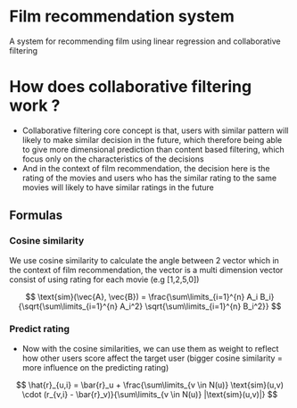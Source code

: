 # Film recommendation system

A system for recommending film using linear regression and collaborative filtering

# How does collaborative filtering work ?

- Collaborative filtering core concept is that, users with similar pattern will likely to make similar decision in the future, which therefore being able to give more dimensional prediction than content based filtering, which focus only on the characteristics of the decisions
- And in the context of film recommendation, the decision here is the rating of the movies and users who has the similar rating to the same movies will likely to have similar ratings in the future

## Formulas

### Cosine similarity

We use cosine similarity to calculate the angle between 2 vector which in the context of film recommendation, the vector is a multi dimension vector consist of using rating for each movie (e.g [1,2,5,0])

$$
\text{sim}(\vec{A}, \vec{B}) = \frac{\sum\limits_{i=1}^{n} A_i B_i}{\sqrt{\sum\limits_{i=1}^{n} A_i^2} \sqrt{\sum\limits_{i=1}^{n} B_i^2}}
$$

### Predict rating

- Now with the cosine similarities, we can use them as weight to reflect how other users score affect the target user (bigger cosine similarity = more influence on the predicting rating)

$$
\hat{r}_{u,i} = \bar{r}_u + \frac{\sum\limits_{v \in N(u)} \text{sim}(u,v) \cdot (r_{v,i} - \bar{r}_v)}{\sum\limits_{v \in N(u)} |\text{sim}(u,v)|}
$$

